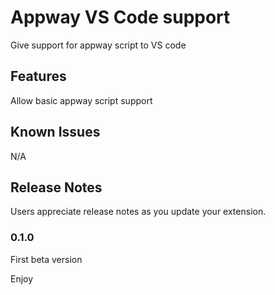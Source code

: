 # Appway VS Code support

Give support for appway script to VS code

## Features

Allow basic appway script support

## Known Issues

N/A

## Release Notes

Users appreciate release notes as you update your extension.

### 0.1.0

First beta version

Enjoy
